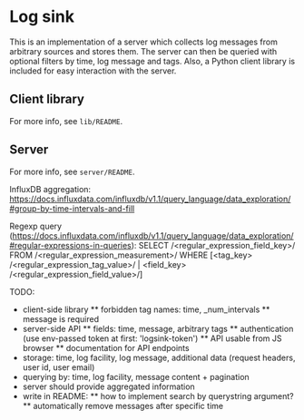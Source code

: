 # Log sink
This is an implementation of a server which collects log messages from arbitrary sources and stores them.
The server can then be queried with optional filters by time, log message and tags.
Also, a Python client library is included for easy interaction with the server.

## Client library
For more info, see `lib/README`.


## Server
For more info, see `server/README`.

InfluxDB aggregation:
https://docs.influxdata.com/influxdb/v1.1/query_language/data_exploration/#group-by-time-intervals-and-fill

Regexp query (https://docs.influxdata.com/influxdb/v1.1/query_language/data_exploration/#regular-expressions-in-queries):
SELECT /<regular_expression_field_key>/ FROM /<regular_expression_measurement>/ WHERE [<tag_key> <operator> /<regular_expression_tag_value>/ | <field_key> <operator> /<regular_expression_field_value>/]

TODO:
* client-side library
** forbidden tag names: time, _num_intervals
** message is required
* server-side API
** fields: time, message, arbitrary tags
** authentication (use env-passed token at first: 'logsink-token')
** API usable from JS browser
** documentation for API endpoints
* storage: time, log facility, log message, additional data (request headers, user id, user email)
* querying by: time, log facility, message content + pagination
* server should provide aggregated information
* write in README:
** how to implement search by querystring argument?
** automatically remove messages after specific time
